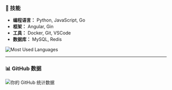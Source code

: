 ### 🚀 技能
- **编程语言：** Python, JavaScript, Go
- **框架：** Angular, Gin
- **工具：** Docker, Git, VSCode
- **数据库：** MySQL, Redis
  
![Most Used Languages](https://github-readme-stats.vercel.app/api/top-langs/?username=guidoxie&layout=compact&theme=vue)

---

### 📊 GitHub 数据
![你的 GitHub 统计数据](https://github-readme-stats.vercel.app/api?username=guidoxie&show_icons=true&theme=vue)
